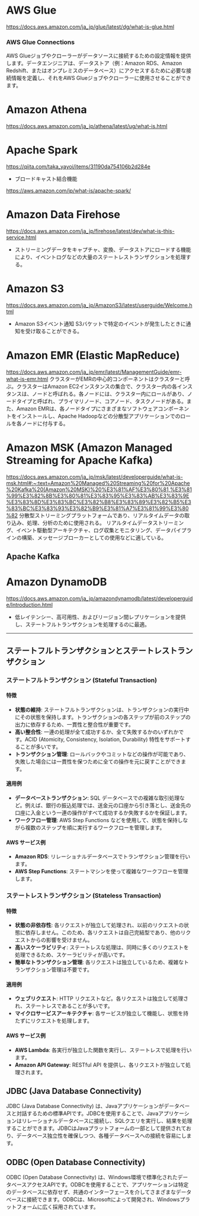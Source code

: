 # AWS Glue
https://docs.aws.amazon.com/ja_jp/glue/latest/dg/what-is-glue.html
### AWS Glue Connections
AWS Glueジョブやクローラーがデータソースに接続するための設定情報を提供します。データエンジニアは、データストア（例：Amazon RDS、Amazon Redshift、またはオンプレミスのデータベース）にアクセスするために必要な接続情報を定義し、それをAWS Glueジョブやクローラーに使用させることができます。

# Amazon Athena
https://docs.aws.amazon.com/ja_jp/athena/latest/ug/what-is.html

# Apache Spark
https://qiita.com/taka_yayoi/items/31190da754106b2d284e
- ブロードキャスト結合機能

https://aws.amazon.com/jp/what-is/apache-spark/

# Amazon Data Firehose
https://docs.aws.amazon.com/ja_jp/firehose/latest/dev/what-is-this-service.html

- ストリーミングデータをキャプチャ、変換、データストアにロードする機能により、イベントログなどの大量のステートレストランザクションを処理する。

# Amazon S3
https://docs.aws.amazon.com/ja_jp/AmazonS3/latest/userguide/Welcome.html
- Amazon S3イベント通知
  S3バケットで特定のイベントが発生したときに通知を受け取ることができる。

# Amazon EMR (Elastic MapReduce)
https://docs.aws.amazon.com/ja_jp/emr/latest/ManagementGuide/emr-what-is-emr.html
クラスターがEMRの中心的コンポーネントはクラスターと呼ぶ。クラスターはAmazon EC2インスタンスの集合で、クラスター内の各インスタンスは、ノードと呼ばれる。各ノードには、クラスター内にロールがあり、ノードタイプと呼ばれ、プライマリノード、コアノード、タスクノードがある。また、Amazon EMRは、各ノードタイプにさまざまなソフトウェアコンポーネントをインストールし、Apache Hadoopなどの分散型アプリケーションでのロールを各ノードに付与する。

# Amazon MSK (Amazon Managed Streaming for Apache Kafka)
https://docs.aws.amazon.com/ja_jp/msk/latest/developerguide/what-is-msk.html#:~:text=Amazon%20Managed%20Streaming%20for%20Apache%20Kafka%20(Amazon%20MSK)%20%E3%81%AF%E3%80%81,%E3%81%99%E3%82%8B%E3%80%81%E3%83%95%E3%83%AB%E3%83%9E%E3%83%8D%E3%83%BC%E3%82%B8%E3%83%89%E3%82%B5%E3%83%BC%E3%83%93%E3%82%B9%E3%81%A7%E3%81%99%E3%80%82
分散型ストリーミングプラットフォームであり、リアルタイムデータの取り込み、処理、分析のために使用される。
リアルタイムデータストリーミング、イベント駆動型アーキテクチャ、ログ収集とモニタリング、データパイプラインの構築、メッセージブローカーとしての使用などに適している。

## Apache Kafka

# Amazon DynamoDB
https://docs.aws.amazon.com/ja_jp/amazondynamodb/latest/developerguide/Introduction.html

- 低レイテンシー、高可用性、およびリージョン間レプリケーションを提供し、ステートフルトランザクションを処理するのに最適。


------------------------

## ステートフルトランザクションとステートレストランザクション

### ステートフルトランザクション (Stateful Transaction)

#### 特徴
- **状態の維持**: ステートフルトランザクションは、トランザクションの実行中にその状態を保持します。トランザクションの各ステップが前のステップの出力に依存するため、一貫性と整合性が重要です。
- **高い整合性**: 一連の処理が全て成功するか、全て失敗するかのいずれかです。ACID (Atomicity, Consistency, Isolation, Durability) 特性をサポートすることが多いです。
- **トランザクション管理**: ロールバックやコミットなどの操作が可能であり、失敗した場合には一貫性を保つために全ての操作を元に戻すことができます。

#### 適用例
- **データベーストランザクション**: SQL データベースでの複雑な取引処理など。例えば、銀行の振込処理では、送金元の口座から引き落とし、送金先の口座に入金という一連の操作がすべて成功するか失敗するかを保証します。
- **ワークフロー管理**: AWS Step Functions などを使用して、状態を保持しながら複数のステップを順に実行するワークフローを管理します。

#### AWS サービス例
- **Amazon RDS**: リレーショナルデータベースでトランザクション管理を行います。
- **AWS Step Functions**: ステートマシンを使って複雑なワークフローを管理します。

### ステートレストランザクション (Stateless Transaction)

#### 特徴
- **状態の非依存性**: 各リクエストが独立して処理され、以前のリクエストの状態に依存しません。このため、各リクエストは自己完結型であり、他のリクエストからの影響を受けません。
- **高いスケーラビリティ**: ステートレスな処理は、同時に多くのリクエストを処理できるため、スケーラビリティが高いです。
- **簡単なトランザクション管理**: 各リクエストは独立しているため、複雑なトランザクション管理は不要です。

#### 適用例
- **ウェブリクエスト**: HTTP リクエストなど。各リクエストは独立して処理され、ステートレスであることが多いです。
- **マイクロサービスアーキテクチャ**: 各サービスが独立して機能し、状態を持たずにリクエストを処理します。

#### AWS サービス例
- **AWS Lambda**: 各実行が独立した関数を実行し、ステートレスで処理を行います。
- **Amazon API Gateway**: RESTful API を提供し、各リクエストが独立して処理されます。

## JDBC (Java Database Connectivity)
JDBC (Java Database Connectivity) は、Javaアプリケーションがデータベースと対話するための標準APIです。JDBCを使用することで、Javaアプリケーションはリレーショナルデータベースに接続し、SQLクエリを実行し、結果を処理することができます。JDBCはJavaプラットフォームの一部として提供されており、データベース独立性を確保しつつ、各種データベースへの接続を容易にします。

## ODBC (Open Database Connectivity) 
ODBC (Open Database Connectivity) は、Windows環境で標準化されたデータベースアクセスAPIです。ODBCを使用することで、アプリケーションは特定のデータベースに依存せず、共通のインターフェースを介してさまざまなデータベースに接続できます。ODBCは、Microsoftによって開発され、Windowsプラットフォームに広く採用されています。
